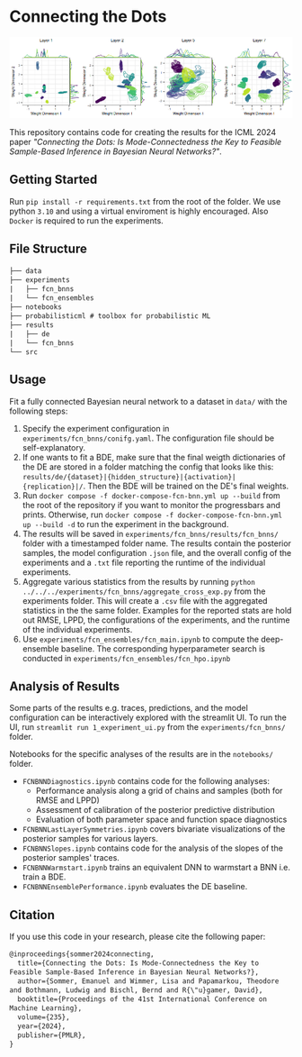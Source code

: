 # Connecting the Dots

![](fig.png)

This repository contains code for creating the results for the ICML 2024 paper *"Connecting the Dots: Is Mode-Connectedness the Key to Feasible Sample-Based Inference in Bayesian Neural Networks?"*.

## Getting Started

Run `pip install -r requirements.txt` from the root of the folder. We use python `3.10` and using a virtual enviroment is highly encouraged. Also `Docker` is required to run the experiments.

## File Structure

```
├── data
├── experiments
|   ├── fcn_bnns
|   └── fcn_ensembles
├── notebooks
├── probabilisticml # toolbox for probabilistic ML
├── results
|   ├── de
|   └── fcn_bnns
└── src 
```

## Usage

Fit a fully connected Bayesian neural network to a dataset in `data/` with the following steps:

1. Specify the experiment configuration in `experiments/fcn_bnns/conifg.yaml`. The configuration file should be self-explanatory.
2. If one wants to fit a BDE, make sure that the final weigth dictionaries of the DE are stored in a folder matching the config that looks like this: `results/de/{dataset}|{hidden_structure}|{activation}|{replication}|/`. Then the BDE will be trained on the DE's final weights.
3. Run `docker compose -f docker-compose-fcn-bnn.yml up --build` from the root of the repository if you want to monitor the progressbars and prints. Otherwise, run `docker compose -f docker-compose-fcn-bnn.yml up --build -d` to run the experiment in the background.
4. The results will be saved in `experiments/fcn_bnns/results/fcn_bnns/` folder with a timestamped folder name. The results contain the posterior samples, the model configuration `.json` file, and the overall config of the experiments and a `.txt` file reporting the runtime of the individual experiments.
5. Aggregate various statistics from the results by running `python ../../../experiments/fcn_bnns/aggregate_cross_exp.py` from the experiments folder. This will create a `.csv` file with the aggregated statistics in the the same folder. Examples for the reported stats are hold out RMSE, LPPD, the configurations of the experiments, and the runtime of the individual experiments.
6. Use `experiments/fcn_ensembles/fcn_main.ipynb` to compute the deep-ensemble baseline. The corresponding hyperparameter search is conducted in `experiments/fcn_ensembles/fcn_hpo.ipynb`

## Analysis of Results

Some parts of the results e.g. traces, predictions, and the model configuration can be interactively explored with the streamlit UI. To run the UI, run `streamlit run 1_experiment_ui.py` from the `experiments/fcn_bnns/` folder.

Notebooks for the specific analyses of the results are in the `notebooks/` folder. 

- `FCNBNNDiagnostics.ipynb` contains code for the following analyses:
    - Performance analysis along a grid of chains and samples (both for RMSE and LPPD)
    - Assessment of calibration of the posterior predictive distribution
    - Evaluation of both parameter space and function space diagnostics
- `FCNBNNLastLayerSymmetries.ipynb` covers bivariate visualizations of the posterior samples for various layers.
- `FCNBNNSlopes.ipynb` contains code for the analysis of the slopes of the posterior samples' traces.
- `FCNBNNWarmstart.ipynb` trains an equivalent DNN to warmstart a BNN i.e. train a BDE.
- `FCNBNNEnsemblePerformance.ipynb` evaluates the DE baseline.

## Citation

If you use this code in your research, please cite the following paper:

```
@inproceedings{sommer2024connecting,
  title={Connecting the Dots: Is Mode-Connectedness the Key to Feasible Sample-Based Inference in Bayesian Neural Networks?},
  author={Sommer, Emanuel and Wimmer, Lisa and Papamarkou, Theodore and Bothmann, Ludwig and Bischl, Bernd and R{\"u}gamer, David},
  booktitle={Proceedings of the 41st International Conference on Machine Learning},
  volume={235},
  year={2024},
  publisher={PMLR},
}
```
